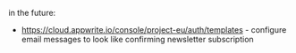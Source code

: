 in the future:
- https://cloud.appwrite.io/console/project-eu/auth/templates - configure email messages to look like confirming newsletter subscription